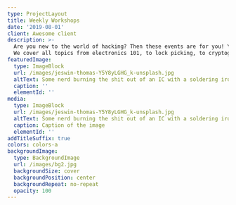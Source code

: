 ```yaml
---
type: ProjectLayout
title: Weekly Workshops
date: '2019-08-01'
client: Awesome client
description: >-
  Are you new to the world of hacking? Then these events are for you! Yes YOU.
  We cover all topics from electronics 101, to lock picking, to cryptography.
featuredImage:
  type: ImageBlock
  url: /images/jeswin-thomas-Y5Y8yLGHG_k-unsplash.jpg
  altText: Some nerd burning the shit out of an IC with a soldering iron.
  caption: ''
  elementId: ''
media:
  type: ImageBlock
  url: /images/jeswin-thomas-Y5Y8yLGHG_k-unsplash.jpg
  altText: Some nerd burning the shit out of an IC with a soldering iron.
  caption: Caption of the image
  elementId: ''
addTitleSuffix: true
colors: colors-a
backgroundImage:
  type: BackgroundImage
  url: /images/bg2.jpg
  backgroundSize: cover
  backgroundPosition: center
  backgroundRepeat: no-repeat
  opacity: 100
---
```

